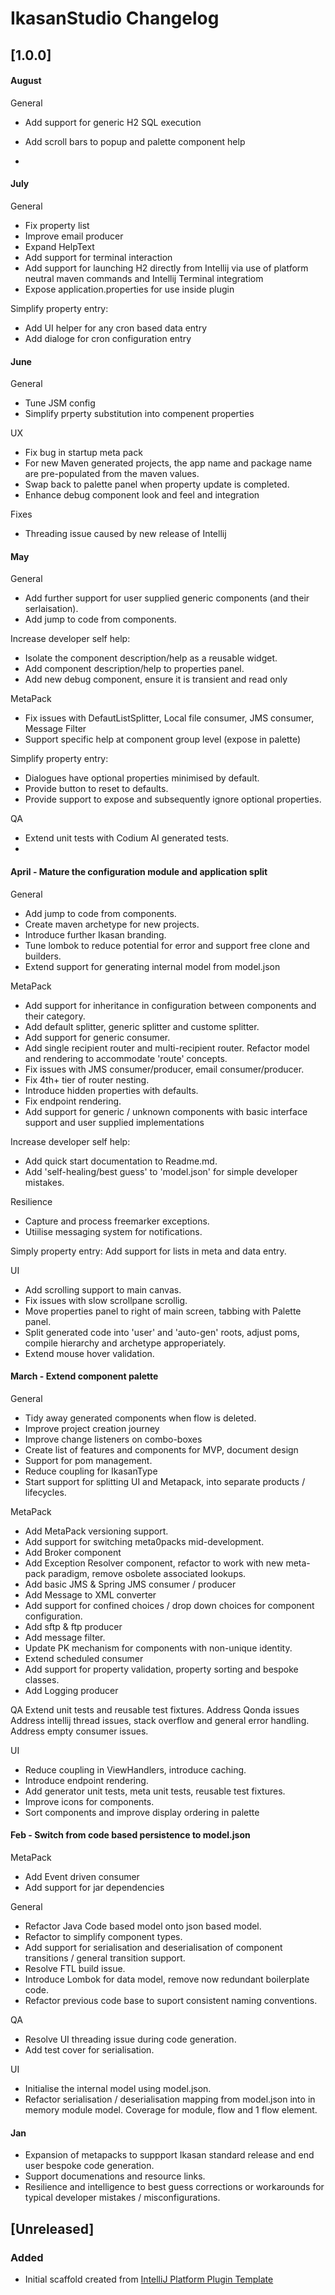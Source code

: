 <!-- Keep a Changelog guide -> https://keepachangelog.com -->

# IkasanStudio Changelog

## [1.0.0]

#### August 
General
- Add support for generic H2 SQL execution
- Add scroll bars to popup and palette component help

- 
#### July
General
- Fix property list
- Improve email producer
- Expand HelpText
- Add support for terminal interaction
- Add support for launching H2 directly from Intellij via use of platform neutral maven commands and Intellij Terminal integratiom
- Expose application.properties for use inside plugin

Simplify property entry:
- Add UI helper for any cron based data entry
- Add dialoge for cron configuration entry

#### June
General
- Tune JSM config
- Simplify prperty substitution into compenent properties

UX
- Fix bug in startup meta pack
- For new Maven generated projects, the app name and package name are pre-populated from the maven values.
- Swap back to palette panel when property update is completed.
- Enhance debug component look and feel and integration

Fixes
- Threading issue caused by new release of Intellij

#### May
General
- Add further support for user supplied generic components (and their serlaisation).
- Add jump to code from components.

Increase developer self help:
- Isolate the component description/help as a reusable widget.
- Add component description/help to properties panel.
- Add new debug component, ensure it is transient and read only

MetaPack
- Fix issues with DefautListSplitter, Local file consumer, JMS consumer, Message Filter
- Support specific help at component group level (expose in palette)

Simplify property entry:
- Dialogues have optional properties minimised by default.
- Provide button to reset to defaults.
- Provide support to expose and subsequently ignore optional properties.

QA
- Extend unit tests with Codium AI generated tests.
- 
#### April - Mature the configuration module and application split

General
- Add jump to code from components.
- Create maven archetype for new projects.
- Introduce further Ikasan branding.
- Tune lombok to reduce potential for error and support free clone and builders.
- Extend support for generating internal model from model.json

MetaPack
- Add support for inheritance in configuration between components and their category.
- Add default splitter, generic splitter and custome splitter.
- Add support for generic consumer.
- Add single recipient router and multi-recipient router. Refactor model and rendering to accommodate 'route' concepts.
- Fix issues with JMS consumer/producer, email consumer/producer.
- Fix 4th+ tier of router nesting.
- Introduce hidden properties with defaults.
- Fix endpoint rendering.
- Add support for generic / unknown components with basic interface support and user supplied implementations

Increase developer self help:
- Add quick start documentation to Readme.md.
- Add 'self-healing/best guess' to 'model.json' for simple developer mistakes.

Resilience
- Capture and process freemarker exceptions.
- Utiilise messaging system for notifications.

Simply property entry:
Add support for lists in meta and data entry.

UI
- Add scrolling support to main canvas.
- Fix issues with slow scrollpane scrollig.
- Move properties panel to right of main screen, tabbing with Palette panel.
- Split generated code into 'user' and 'auto-gen' roots, adjust poms, compile hierarchy and archetype approperiately.
- Extend mouse hover validation.

#### March - Extend component palette

General
- Tidy away generated components when flow is deleted.
- Improve project creation journey
- Improve change listeners on combo-boxes
- Create list of features and components for MVP, document design
- Support for pom management.
- Reduce coupling for IkasanType
- Start support for splitting UI and Metapack, into separate products / lifecycles.

MetaPack
- Add MetaPack versioning support.
- Add support for switching meta0packs mid-development.
- Add Broker component
- Add Exception Resolver component, refactor to work with new meta-pack paradigm, remove osbolete associated lookups.
- Add basic JMS & Spring JMS consumer / producer
- Add Message to XML converter
- Add support for confined choices / drop down choices for component configuration.
- Add sftp & ftp producer
- Add message filter.
- Update PK mechanism for components with non-unique identity.
- Extend scheduled consumer
- Add support for property validation, property sorting and bespoke classes.
- Add Logging producer

QA
Extend unit tests and reusable test fixtures.
Address Qonda issues
Address intellij thread issues, stack overflow and general error handling.
Address empty consumer issues.

UI
- Reduce coupling in ViewHandlers, introduce caching.
- Introduce endpoint rendering.
- Add generator unit tests, meta unit tests, reusable test fixtures.
- Improve icons for components.
- Sort components and improve display ordering in palette

#### Feb - Switch from code based persistence to model.json

MetaPack
- Add Event driven consumer
- Add support for jar dependencies

General
- Refactor Java Code based model onto json based model.
- Refactor to simplify component types.
- Add support for serialisation and deserialisation of component transitions / general transition support.
- Resolve FTL build issue.
- Introduce Lombok for data model, remove now redundant boilerplate code.
- Refactor previous code base to suport consistent naming conventions.

QA
- Resolve UI threading issue during code generation.
- Add test cover for serialisation.

UI
- Initialise the internal model using model.json.
- Refactor serialisation / deserialisation mapping from model.json into in memory module model. Coverage for module, flow and 1 flow element.

#### Jan
- Expansion of metapacks to suppport Ikasan standard release and end user bespoke code generation.
- Support documenations and resource links.
- Resilience and intelligence to best guess corrections or workarounds for typical developer mistakes / misconfigurations.

## [Unreleased]
### Added
- Initial scaffold created from [IntelliJ Platform Plugin Template](https://github.com/JetBrains/intellij-platform-plugin-template)
